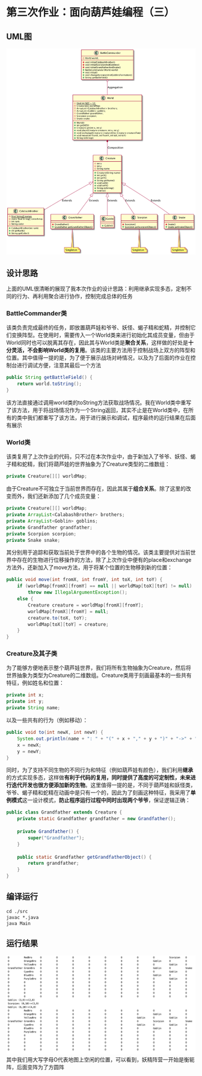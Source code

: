 # 第三次作业：面向葫芦娃编程（三）
## UML图
![UML](./pic/CalabashBrotherHW3.png)
## 设计思路
上面的UML很清晰的展现了我本次作业的设计思路：利用继承实现多态，定制不同的行为、再利用聚合进行协作，控制完成总体的任务
### BattleCommander类
该类负责完成最终的任务，即放置葫芦娃和爷爷、妖怪、蝎子精和蛇精，并控制它们变换阵型。在使用时，需要传入一个World类来进行初始化其成员变量，但由于World同时也可以脱离其存在，因此其与World类是**聚合关系**，这样做的好处是**十分灵活，不会影响World类的复用**。该类的主要方法用于控制战场上双方的阵型和位置。其中值得一提的是，为了便于展示战场对峙情况，以及为了后面的作业在控制台进行调试方便，注意其最后一个方法
```java
public String getBattleField() {
    return world.toString();
}
```
该方法直接通过调用world类的toString方法获取战场情况。我在World类中重写了该方法，用于将战场情况作为一个String返回，其实不止是在World类中，在所有的类中我们都重写了该方法，用于进行展示和调试，程序最终的运行结果在后面有展示
### World类
该类复用了上次作业的代码，只不过在本次作业中，由于新加入了爷爷、妖怪、蝎子精和蛇精，我们将葫芦娃的世界抽象为了Creature类型的二维数组：
```java
private Creature[][] worldMap;
```
由于Creature不可独立于当前世界而存在，因此其属于**组合关系**。除了这里的改变而外，我们还新添加了几个成员变量：
```java
private Creature[][] worldMap;
private ArrayList<CalabashBrother> brothers;
private ArrayList<Goblin> goblins;
private Grandfather grandfather;
private Scorpion scorpion;
private Snake snake;
```
其分别用于追踪和获取当前处于世界中的各个生物的情况。该类主要提供对当前世界中存在的生物进行位移操作的方法，除了上次作业中便有的place和exchange方法外，还新加入了move方法，用于将某个位置的生物移到新的位置：
```java
public void move(int fromX, int fromY, int toX, int toY) {
    if (worldMap[fromX][fromY] == null || worldMap[toX][toY] != null)
        throw new IllegalArgumentException();
    else {
        Creature creature = worldMap[fromX][fromY];
        worldMap[fromX][fromY] = null;
        creature.to(toX, toY);
        worldMap[toX][toY] = creature;
    }
}
```
### Creature及其子类
为了能够方便地表示整个葫芦娃世界，我们将所有生物抽象为Creature，然后将世界抽象为类型为Creature的二维数组。Creature类用于刻画最基本的一些共有特征，例如姓名和位置：
```java
private int x;
private int y;
private String name;
```
以及一些共有的行为（例如移动）：
```java
public void to(int newX, int newY) {
    System.out.println(name + ": " + "(" + x + "," + y + ")" + "->" + "(" + newX + "," + newY + ")");
    x = newX;
    y = newY;
}
```
同时，为了支持不同生物的不同行为和特征（例如葫芦娃有颜色），我们利用**继承**的方式实现多态，这样做**有利于代码的复用，同时提供了高度的可定制性，未来进行迭代开发也很方便添加新的生物**。这里值得一提的是，不同于葫芦娃和妖怪类，爷爷、蝎子精和蛇精在动画中是只有一个的，因此为了刻画这种特征，我采用了**单例模式**这一设计模式，**防止程序运行过程中同时出现两个爷爷**，保证逻辑正确：
```java
public class Grandfather extends Creature {
    private static Grandfather grandfather = new Grandfather();

    private Grandfather() {
        super("Grandfather");
    }

    public static Grandfather getGrandfatherObject() {
        return grandfather;
    }
}
```
## 编译运行
```shell
cd ./src
javac *.java
java Main
```
## 运行结果
![运行结果](./pic/res.png)
其中我们用大写字母O代表地图上空闲的位置，可以看到，妖精阵营一开始是衡轭阵，后面变阵为了方圆阵
